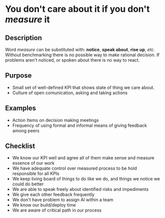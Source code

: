 # You don't care about it if you don't *measure* it
## Description
Word *measure* can be substituted with: **notice**, **speak about**, **rise up**, *etc*.
Without benchmarking there is no possible way to make rational decision.
If problems aren't noticed, or spoken about there is no way to react.

## Purpose
* Small set of well-defined KPI that shows state of thing we care about. 
* Culture of open comunication, asking and taking actions

## Examples
* Action Items on decision making meetings
* Frequency of using formal and informal means of giving feedback among peers

## Checklist
* We know our KPI well and agree all of them make sense and measure essence of our work
* We have adequate control over measured process to be hold responsible for all KPIs 
* We keep living board of things to do like we do, and things we notice we could do better
* We are able to speak freely about identified risks and impediments
* We give each other feedback frequently
* We don't have problem to assign AI within a team
* We know our build/deploy time
* We are aware of critical path in our process


